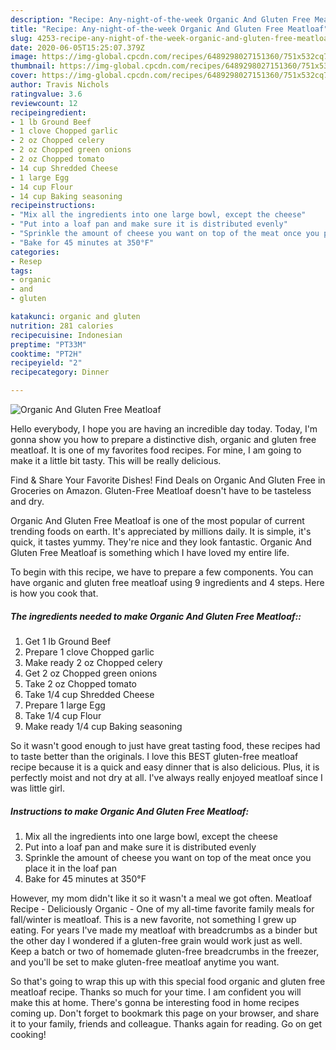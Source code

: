 ```yaml
---
description: "Recipe: Any-night-of-the-week Organic And Gluten Free Meatloaf"
title: "Recipe: Any-night-of-the-week Organic And Gluten Free Meatloaf"
slug: 4253-recipe-any-night-of-the-week-organic-and-gluten-free-meatloaf
date: 2020-06-05T15:25:07.379Z
image: https://img-global.cpcdn.com/recipes/6489298027151360/751x532cq70/organic-and-gluten-free-meatloaf-recipe-main-photo.jpg
thumbnail: https://img-global.cpcdn.com/recipes/6489298027151360/751x532cq70/organic-and-gluten-free-meatloaf-recipe-main-photo.jpg
cover: https://img-global.cpcdn.com/recipes/6489298027151360/751x532cq70/organic-and-gluten-free-meatloaf-recipe-main-photo.jpg
author: Travis Nichols
ratingvalue: 3.6
reviewcount: 12
recipeingredient:
- 1 lb Ground Beef
- 1 clove Chopped garlic
- 2 oz Chopped celery
- 2 oz Chopped green onions
- 2 oz Chopped tomato
- 14 cup Shredded Cheese
- 1 large Egg
- 14 cup Flour
- 14 cup Baking seasoning
recipeinstructions:
- "Mix all the ingredients into one large bowl, except the cheese"
- "Put into a loaf pan and make sure it is distributed evenly"
- "Sprinkle the amount of cheese you want on top of the meat once you place it in the loaf pan"
- "Bake for 45 minutes at 350°F"
categories:
- Resep
tags:
- organic
- and
- gluten

katakunci: organic and gluten
nutrition: 281 calories
recipecuisine: Indonesian
preptime: "PT33M"
cooktime: "PT2H"
recipeyield: "2"
recipecategory: Dinner

---
```



![Organic And Gluten Free Meatloaf](https://img-global.cpcdn.com/recipes/6489298027151360/751x532cq70/organic-and-gluten-free-meatloaf-recipe-main-photo.jpg)

Hello everybody, I hope you are having an incredible day today. Today, I'm gonna show you how to prepare a distinctive dish, organic and gluten free meatloaf. It is one of my favorites food recipes. For mine, I am going to make it a little bit tasty. This will be really delicious.

Find &amp; Share Your Favorite Dishes! Find Deals on Organic And Gluten Free in Groceries on Amazon. Gluten-Free Meatloaf doesn&#39;t have to be tasteless and dry.

Organic And Gluten Free Meatloaf is one of the most popular of current trending foods on earth. It's appreciated by millions daily. It is simple, it's quick, it tastes yummy. They're nice and they look fantastic. Organic And Gluten Free Meatloaf is something which I have loved my entire life.


To begin with this recipe, we have to prepare a few components. You can have organic and gluten free meatloaf using 9 ingredients and 4 steps. Here is how you cook that.

##### The ingredients needed to make Organic And Gluten Free Meatloaf::

1. Get 1 lb Ground Beef
1. Prepare 1 clove Chopped garlic
1. Make ready 2 oz Chopped celery
1. Get 2 oz Chopped green onions
1. Take 2 oz Chopped tomato
1. Take 1/4 cup Shredded Cheese
1. Prepare 1 large Egg
1. Take 1/4 cup Flour
1. Make ready 1/4 cup Baking seasoning


So it wasn&#39;t good enough to just have great tasting food, these recipes had to taste better than the originals. I love this BEST gluten-free meatloaf recipe because it is a quick and easy dinner that is also delicious. Plus, it is perfectly moist and not dry at all. I&#39;ve always really enjoyed meatloaf since I was little girl. 

##### Instructions to make Organic And Gluten Free Meatloaf:

1. Mix all the ingredients into one large bowl, except the cheese
1. Put into a loaf pan and make sure it is distributed evenly
1. Sprinkle the amount of cheese you want on top of the meat once you place it in the loaf pan
1. Bake for 45 minutes at 350°F


However, my mom didn&#39;t like it so it wasn&#39;t a meal we got often. Meatloaf Recipe - Deliciously Organic - One of my all-time favorite family meals for fall/winter is meatloaf. This is a new favorite, not something I grew up eating. For years I&#39;ve made my meatloaf with breadcrumbs as a binder but the other day I wondered if a gluten-free grain would work just as well. Keep a batch or two of homemade gluten-free breadcrumbs in the freezer, and you&#39;ll be set to make gluten-free meatloaf anytime you want. 

So that's going to wrap this up with this special food organic and gluten free meatloaf recipe. Thanks so much for your time. I am confident you will make this at home. There's gonna be interesting food in home recipes coming up. Don't forget to bookmark this page on your browser, and share it to your family, friends and colleague. Thanks again for reading. Go on get cooking!
